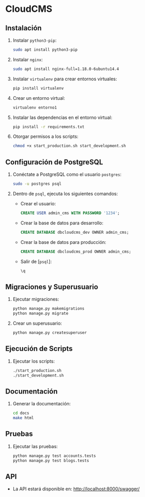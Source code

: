 # CloudCMS

## Instalación

1. Instalar `python3-pip`:
    ```sh
    sudo apt install python3-pip
    ```

2. Instalar `nginx`:
    ```sh
    sudo apt install nginx-full=1.18.0-6ubuntu14.4
    ```

3. Instalar `virtualenv` para crear entornos virtuales:
    ```sh
    pip install virtualenv
    ```

4. Crear un entorno virtual:
    ```sh
    virtualenv entorno1
    ```

5. Instalar las dependencias en el entorno virtual:
    ```sh
    pip install -r requirements.txt
    ```

6. Otorgar permisos a los scripts:
    ```sh
    chmod +x start_production.sh start_development.sh
    ```

## Configuración de PostgreSQL

1. Conéctate a PostgreSQL como el usuario `postgres`:
    ```sh
    sudo -u postgres psql
    ```

2. Dentro de `psql`, ejecuta los siguientes comandos:

    - Crear el usuario:
        ```sql
        CREATE USER admin_cms WITH PASSWORD '1234';
        ```

    - Crear la base de datos para desarrollo:
        ```sql
        CREATE DATABASE dbcloudcms_dev OWNER admin_cms;
        ```

    - Crear la base de datos para producción:
        ```sql
        CREATE DATABASE dbcloudcms_prod OWNER admin_cms;
        ```

    - Salir de [`psql`]:
        ```sh
        \q
        ```

## Migraciones y Superusuario

1. Ejecutar migraciones:
    ```sh
    python manage.py makemigrations
    python manage.py migrate
    ```

2. Crear un superusuario:
    ```sh
    python manage.py createsuperuser
    ```

## Ejecución de Scripts

1. Ejecutar los scripts:
    ```sh
    ./start_production.sh
    ./start_development.sh
    ```

## Documentación

1. Generar la documentación:
    ```sh
    cd docs
    make html
    ```

## Pruebas

1. Ejecutar las pruebas:
    ```sh
    python manage.py test accounts.tests
    python manage.py test blogs.tests
    ```

## API

- La API estará disponible en: [http://localhost:8000/swagger/](http://localhost:8000/swagger/)
